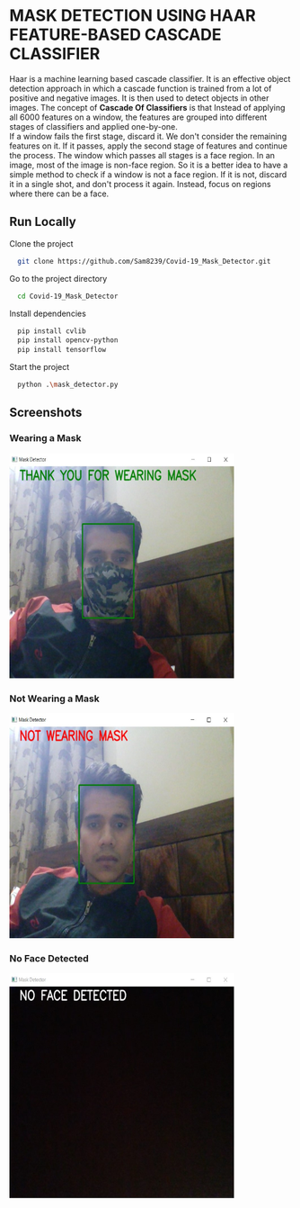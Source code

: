 
# MASK DETECTION USING HAAR FEATURE-BASED CASCADE CLASSIFIER

Haar is a machine learning based cascade classifier. 
It is an effective object detection approach in which a cascade function is trained from a lot of positive and negative images. 
It is then used to detect objects in other images. 
The concept of **Cascade Of Classifiers** is that Instead of applying all 6000 features on a window, the features are grouped into different stages of classifiers and applied one-by-one.  
If a window fails the first stage, discard it. 
We don't consider the remaining features on it. 
If it passes, apply the second stage of features and continue the process. 
The window which passes all stages is a face region.
In an image, most of the image is non-face region. 
So it is a better idea to have a simple method to check if a window is not a face region. 
If it is not, discard it in a single shot, and don't process it again. Instead, focus on regions where there can be a face.
## Run Locally

Clone the project

```bash
  git clone https://github.com/Sam8239/Covid-19_Mask_Detector.git
```

Go to the project directory

```bash
  cd Covid-19_Mask_Detector
```

Install dependencies

```bash
  pip install cvlib 
  pip install opencv-python
  pip install tensorflow
```

Start the project

```bash
  python .\mask_detector.py
```


  
## Screenshots
### Wearing a Mask
<img src="./Screenshot/wearing_mask.jpg" alt="wearing_mask" height="400px" width="400px"><br>

### Not Wearing a Mask
<img src="./Screenshot/not_wearing_mask.jpg" alt="not_wearing_mask" height="400px" width="400px"><br>

### No Face Detected
<img src="./Screenshot/no_face_detected.jpg" alt="no_face_detected" height="400px" width="400px">